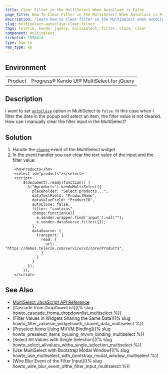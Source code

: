 ```yaml
---
title: Clear Filter in the MultiSelect When AutoClose is False
page_title: How To Clear Filter in the MultiSelect When AutoClose is False 
description: "Learn how to clear filter in the MultiSelect when autoClose is false."
slug: multiselect-autoclose-clear-filter
tags: telerik, kendo, jquery, multiselect, filter, close, clear
component: multiselect
ticketid: 1558414
type: how-to
res_type: kb
---
```


## Environment

<table>
 <tr>
  <td>Product</td>
  <td>Progress® Kendo UI® MultiSelect for jQuery</td>
 </tr> 
</table>

## Description

I want to set [`autoClose`](/api/javascript/ui/multiselect/configuration/autoclose) option in MultiSelect to `false`. In this case when I filter the data in the popup and select an item, the filter value is not cleared. How can I manually clear the filter input in the MultiSelect?

## Solution

1. Handle the [`change`](/api/javascript/ui/multiselect/events/change) event of the MultiSelect widget. 
1. In the event handler you can clear the text value of the input and the filter value:


```dojo
    <h4>Products</h4>
    <select id="products"></select>
    <script>
        $(document).ready(function() {
          $("#products").kendoMultiSelect({
            placeholder: "Select products...",
            dataTextField: "ProductName",
            dataValueField: "ProductID",
            autoClose: false,
            filter: "contains",
            change:function(e){
              e.sender.wrapper.find('input').val("");
              e.sender.dataSource.filter({});
            },
            dataSource: {              
              transport: {
                read: {
                  url: "https://demos.telerik.com/service/v2/core/Products",
                }
              }
            }
          });
        });
    </script>
```

## See Also

* [MultiSelect JavaScript API Reference](/api/javascript/ui/multiselect)
* [Cascade from DropDownList]({% slug howto_cascade_froma_dropdownlist_multiselect %})
* [Filter Values in Widgets Sharing the Same Data]({% slug howto_filter_valuesin_widgetswith_shared_data_multiselect %})
* [Preselect Items Using MVVM Binding]({% slug howto_preselect_items_byusing_mvvm_binding_multiselect %})
* [Select All Values with Single Selection]({% slug howto_select_allvalues_witha_single_selection_multiselect %})
* [Use MultiSelect with Bootstrap Modal Window]({% slug howto_use_multiselect_with_bootstrap_modal_window_multiselect %})
* [Wire Blur Event of the Filter Input]({% slug howto_wire_blur_event_ofthe_filter_input_multiselect %})
